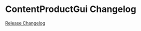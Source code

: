 # ContentProductGui Changelog

[Release Changelog](https://github.com/spryker/content-product-gui/releases)
